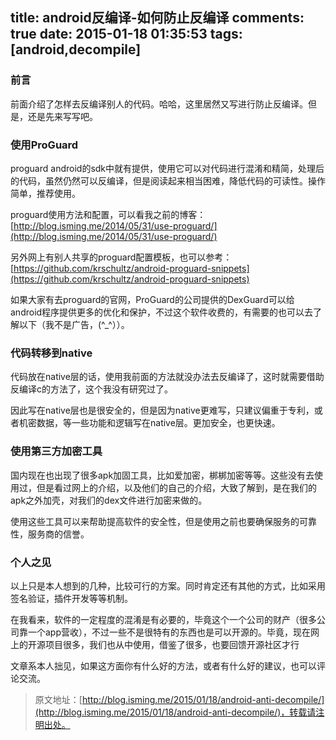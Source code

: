 title: android反编译-如何防止反编译
comments: true
date: 2015-01-18 01:35:53
tags: [android,decompile]
---


### 前言

前面介绍了怎样去反编译别人的代码。哈哈，这里居然又写进行防止反编译。但是，还是先来写写吧。

### 使用ProGuard

proguard android的sdk中就有提供，使用它可以对代码进行混淆和精简，处理后的代码，虽然仍然可以反编译，但是阅读起来相当困难，降低代码的可读性。操作简单，推荐使用。

<!--more-->

proguard使用方法和配置，可以看我之前的博客： [http://blog.isming.me/2014/05/31/use-proguard/](http://blog.isming.me/2014/05/31/use-proguard/)

另外网上有别人共享的proguard配置模板，也可以参考： [https://github.com/krschultz/android-proguard-snippets](https://github.com/krschultz/android-proguard-snippets)


如果大家有去proguard的官网，ProGuard的公司提供的DexGuard可以给android程序提供更多的优化和保护，不过这个软件收费的，有需要的也可以去了解以下（我不是广告，(^_^））。

### 代码转移到native

代码放在native层的话，使用我前面的方法就没办法去反编译了，这时就需要借助反编译c的方法了，这个我没有研究过了。

因此写在native层也是很安全的，但是因为native更难写，只建议偏重于专利，或者机密数据，等一些功能和逻辑写在native层。更加安全，也更快速。

### 使用第三方加密工具

国内现在也出现了很多apk加固工具，比如爱加密，梆梆加密等等。这些没有去使用过，但是看过网上的介绍，以及他们的自己的介绍，大致了解到，是在我们的apk之外加壳，对我们的dex文件进行加密来做的。

使用这些工具可以来帮助提高软件的安全性，但是使用之前也要确保服务的可靠性，服务商的信誉。


### 个人之见

以上只是本人想到的几种，比较可行的方案。同时肯定还有其他的方式，比如采用签名验证，插件开发等等机制。

在我看来，软件的一定程度的混淆是有必要的，毕竟这个一个公司的财产（很多公司靠一个app营收），不过一些不是很特有的东西也是可以开源的。毕竟，现在网上的开源项目很多，我们也从中使用，借鉴了很多，也要回馈开源社区才行

文章系本人拙见，如果这方面你有什么好的方法，或者有什么好的建议，也可以评论交流。

>原文地址：[http://blog.isming.me/2015/01/18/android-anti-decompile/](http://blog.isming.me/2015/01/18/android-anti-decompile/)，转载请注明出处。